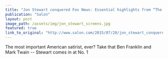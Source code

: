 ```yaml
---
title: "Jon Stewart conquered Fox News: Essential highlights from “The Daily Show’s” 16-years of truth-telling"
publication: "Salon"
layout: post
image_path: /assets/img/jon_stewart_screens.jpg
featured: true
link_to_original: "http://www.salon.com/2015/07/20/jon_stewart_conquered_fox_news_essential_highlights_from_the_daily_shows_16_years_of_truth_telling/"
---
```

The most important American satirist, ever? Take that Ben Franklin and Mark Twain -- Stewart comes in at No. 1